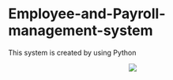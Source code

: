 # Employee-and-Payroll-management-system
This system is created by using Python

<p align="center">
  <kbd>
<img src="https://www.nipuniudari.tech/static/media/p4.bbc8a307.png"></img>
  </kbd>
</p>

